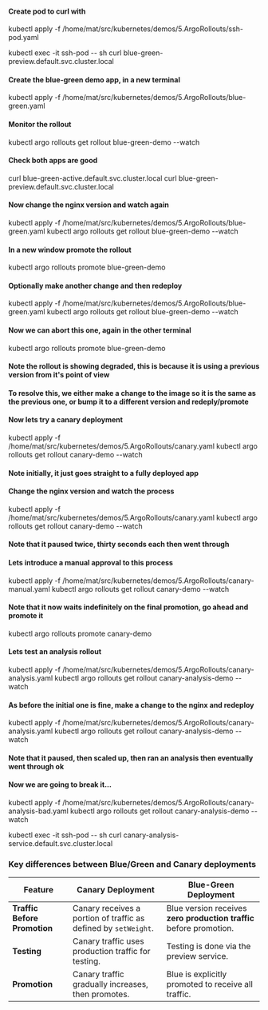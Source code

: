 #### Create pod to curl with
kubectl apply -f /home/mat/src/kubernetes/demos/5.ArgoRollouts/ssh-pod.yaml

kubectl exec -it ssh-pod -- sh
curl blue-green-preview.default.svc.cluster.local

#### Create the blue-green demo app, in a new terminal
kubectl apply -f /home/mat/src/kubernetes/demos/5.ArgoRollouts/blue-green.yaml

#### Monitor the rollout
kubectl argo rollouts get rollout blue-green-demo --watch

#### Check both apps are good
curl blue-green-active.default.svc.cluster.local
curl blue-green-preview.default.svc.cluster.local

#### Now change the nginx version and watch again
kubectl apply -f /home/mat/src/kubernetes/demos/5.ArgoRollouts/blue-green.yaml
kubectl argo rollouts get rollout blue-green-demo --watch
#### In a new window promote the rollout
kubectl argo rollouts promote blue-green-demo

#### Optionally make another change and then redeploy
kubectl apply -f /home/mat/src/kubernetes/demos/5.ArgoRollouts/blue-green.yaml
kubectl argo rollouts get rollout blue-green-demo --watch

#### Now we can abort this one, again in the other terminal
kubectl argo rollouts promote blue-green-demo

#### Note the rollout is showing degraded, this is because it is using a previous version from it's point of view
#### To resolve this, we either make a change to the image so it is the same as the previous one, or bump it to a different version and redeply/promote

#### Now lets try a canary deployment
kubectl apply -f /home/mat/src/kubernetes/demos/5.ArgoRollouts/canary.yaml
kubectl argo rollouts get rollout canary-demo --watch

#### Note initially, it just goes straight to a fully deployed app
#### Change the nginx version and watch the process
kubectl apply -f /home/mat/src/kubernetes/demos/5.ArgoRollouts/canary.yaml
kubectl argo rollouts get rollout canary-demo --watch

#### Note that it paused twice, thirty seconds each then went through
#### Lets introduce a manual approval to this process
kubectl apply -f /home/mat/src/kubernetes/demos/5.ArgoRollouts/canary-manual.yaml
kubectl argo rollouts get rollout canary-demo --watch

#### Note that it now waits indefinitely on the final promotion, go ahead and promote it
kubectl argo rollouts promote canary-demo


#### Lets test an analysis rollout
kubectl apply -f /home/mat/src/kubernetes/demos/5.ArgoRollouts/canary-analysis.yaml
kubectl argo rollouts get rollout canary-analysis-demo --watch

#### As before the initial one is fine, make a change to the nginx and redeploy
kubectl apply -f /home/mat/src/kubernetes/demos/5.ArgoRollouts/canary-analysis.yaml
kubectl argo rollouts get rollout canary-analysis-demo --watch

#### Note that it paused, then scaled up, then ran an analysis then eventually went through ok
#### Now we are going to break it...
kubectl apply -f /home/mat/src/kubernetes/demos/5.ArgoRollouts/canary-analysis-bad.yaml
kubectl argo rollouts get rollout canary-analysis-demo --watch

kubectl exec -it ssh-pod -- sh
curl canary-analysis-service.default.svc.cluster.local

### Key differences between Blue/Green and Canary deployments

| Feature                   | Canary Deployment                                   | Blue-Green Deployment                              |
|---------------------------|----------------------------------------------------|---------------------------------------------------|
| **Traffic Before Promotion** | Canary receives a portion of traffic as defined by `setWeight`. | Blue version receives **zero production traffic** before promotion. |
| **Testing**               | Canary traffic uses production traffic for testing. | Testing is done via the preview service.          |
| **Promotion**             | Canary traffic gradually increases, then promotes. | Blue is explicitly promoted to receive all traffic. |

